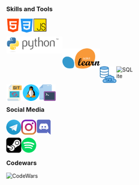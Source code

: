 ### Skills and Tools

[<img align="left" alt="HTML5" width="36px" src="icons/html.svg" />][html]
[<img align="left" alt="CSS3" width="37x" src="icons/css.svg" />][css]
[<img align="left" alt="JavaScript" width="34px" src="icons/js.svg" />][javascript]


[html]: https://www.w3.org/html
[css]: https://www.w3.org/Style/CSS
[javascript]: https://devdocs.io/javascript

<br />
<br />

[<img align="left" alt="Python" width="150px" src="icons/python.svg" />][python]

[python]: https://www.python.org

<br />

[<img align="left" alt="Scikit-learn" width="100px" src="icons/scikit-learn.svg" />][scikit-learn]

[scikit-learn]: https://scikit-learn.org

<br />
<br />

[<img align="left" alt="SQL" width="44px" src="icons/sql.svg" />][sql]
[<img align="left" alt="SQLite" width="44px" src="icons/sqlite.svg" />][sqlite]

[sql]: https://www.iso.org/standard/63555.html
[sqlite]: https://www.sqlite.org

<br />
<br />

[<img align="left" alt="Git" width="44px" src="icons/git.svg" />][git]
[<img align="left" alt="Linux" width="44px" src="icons/linux.svg" />][linux]
[<img align="left" alt="Command Prompt" width="44px" src="icons/cmd.svg" />][cmd]

[git]: https://git-scm.com
[linux]: https://www.linuxfoundation.org
[cmd]: https://docs.microsoft.com/ru-ru/windows-server/administration/windows-commands/windows-commands

<br />
<br />

### Social Media

[<img align="left" alt="Telegram" width="40px" src="icons/telegram.svg" />][telegram]
[<img align="left" alt="Instagram" width="40px" src="icons/instagram.svg" />][instagram]
[<img align="left" alt="Discord" width="40px" src="icons/discord.svg" />][discord]  

[telegram]: https://t.me/SirKarib
[instagram]: https://www.instagram.com/cyril_chirkov/
[discord]: https://discord.gg/st9kVMzK5K  

<br />
<br />  

[<img align="left" alt="Steam" width="40px" src="icons/steam.svg" />][steam]
[<img align="left" alt="Spotify" width="40px" src="icons/spotify.svg" />][spotify]

[steam]: https://steamcommunity.com/id/SirKarib
[spotify]: https://open.spotify.com/user/00woaxm0157hsba4h99q314ka?si=snimGCJLRFCLRA_L1QW6Hg

<br />
<br />

### Codewars

[<img align="left" alt="CodeWars" width="200px" src="https://www.codewars.com/users/SirKarib/badges/micro" />][codewars]

[codewars]: https://www.codewars.com/users/SirKarib
